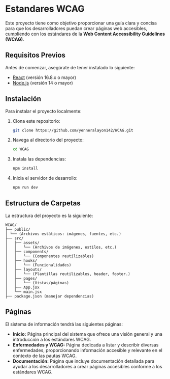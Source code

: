 # Estandares WCAG

Este proyecto tiene como objetivo proporcionar una guía clara y concisa para que los desarrolladores puedan crear páginas web accesibles, cumpliendo con los estándares de la **Web Content Accessibility Guidelines (WCAG)**.

## Requisitos Previos

Antes de comenzar, asegúrate de tener instalado lo siguiente:

- [React](https://nodejs.org/) (versión 16.8.x o mayor)
- [Node.js](https://nodejs.org/) (versión 14 o mayor)

## Instalación

Para instalar el proyecto localmente:

1. Clona este repositorio:
    ```bash
    git clone https://github.com/yenneralayon142/WCAG.git
    ```

2. Navega al directorio del proyecto:
    ```bash
    cd WCAG
    ```

3. Instala las dependencias:
    ```bash
    npm install
    ```

4. Inicia el servidor de desarrollo:
    ```bash
    npm run dev
    ```

## Estructura de Carpetas

La estructura del proyecto es la siguiente:

```
WCAG/
├── public/
│ └── (Archivos estáticos: imágenes, fuentes, etc.)
├── src/
│   ├── assets/
│   │   └── (Archivos de imágenes, estilos, etc.)
│   ├── components/
│   │   └── (Componentes reutilizables)
│   ├── hooks/
│   │   └── (Funcionalidades)
│   ├── layouts/
│   │   └── (Plantillas reutilizables, header, footer.)
│   ├── pages/
│   │   └── (Vistas/páginas)
│   ├── App.jsx
│   └── main.jsx
├── package.json (manejar dependencias)
```

## Páginas
El sistema de información tendrá las siguientes páginas:

- **Inicio:** Página principal del sistema que ofrece una visión general y una introducción a los estándares WCAG.
- **Enfermedades y WCAG:** Página dedicada a listar y describir diversas enfermedades, proporcionando información accesible y relevante en el contexto de las pautas WCAG.
- **Documentación:** Página que incluye documentación detallada para ayudar a los desarrolladores a crear páginas accesibles conforme a los estándares WCAG.